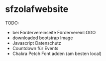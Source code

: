 # sfzolafwebsite

TODO:
- bei Fördervereinseite FördervereinLOGO
- downloaded bootstrap Image
- Javascript Datenschutz
- Countdown für Events
- Chakra Petch Font adden (am besten local)
